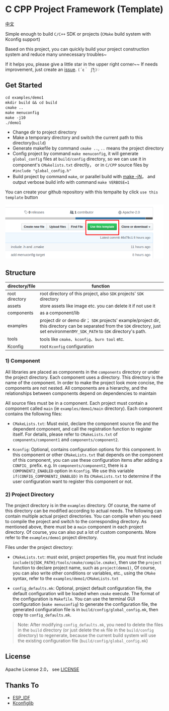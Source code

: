 C CPP Project Framework (Template)
===================

[中文](./README_ZH.md)

Simple enough to build `C/C++` SDK or projects (`CMake` build system with Kconfig support)

Based on this project, you can quickly build your project construction system and reduce many unnecessary troubles~

If it helps you, please give a little star in the upper right corner~~ If needs improvement, just create an [issue](https://github.com/Neutree/c_cpp_project_framework/issues/new).  `(´ε｀ ʃƪ)♡`


## Get Started

```
cd examples/demo1
mkdir build && cd build
cmake ..
make menuconfig
make -j10
./demo1
```

* Change dir to project directory
* Make a temporary directory and switch the current path to this directory(`build`)
* Generate makefile by command `cmake ..`, `..` means the project directory
* Config project by command `make menuconfig`, it will generate `global_config` files at `build/config` directory, so we can use it in component's `CMakelists.txt` directly， or in `C/CPP` source files by `#include "global_config.h"`
* Build project by command `make`, or parallel build with [make -jN](http://www.gnu.org/software/make/manual/make.html#Parallel)， and output verbose build info with command `make VERBOSE=1`

You can create your github repository with this tempalte by click `use this template` button

![](assets/image/use_template.png)


## Structure

| directory/file | function |
| -------------- | -------- |
| root directory | root directory of this project, also `SDK` projects' `SDK` directory |
| assets         | store assets like image etc. you can delete it if not use it |
| components     | as a component/lib |
| examples       | project dir or demo dir； `SDK` projects' example/project dir, this directory can be separated from the `SDK` directory, just set environment`MY_SDK_PATH` to `SDK` directory's path. |
| tools          | tools like `cmake`、`kconfig`、`burn tool` etc. |
| Kconfig        | root `Kconfig` configuration |


### 1) Component

All libraries are placed as components in the `components` directory or under the project directory. Each component uses a directory. This directory is the name of the component. In order to make the project look more concise, the components are not nested. All components are a hierarchy, and the relationships between components depend on dependencies to maintain

All source files must be in a component. Each project must contain a component called `main` (ie `examples/demo1/main` directory). Each component contains the following files:

* `CMakeLists.txt`: Must exist, declare the component source file and the dependent component, and call the registration function to register itself. For details, please refer to `CMakeLists.txt` of `components/component1` and `components/component2`.

* `Kconfig`: Optional, contains configuration options for this component. In this component or other `CMakeLists.txt` that depends on the component of this component, you can use these configuration items after adding a `CONFIG_` prefix. e.g. In `components/component2`, there is a `COMPONENT2_ENABLED` option in `Kconfig`. We use this variable `if(CONFIG_COMPONENT2_ENABLED)` in its `CMakeLists.txt` to determine if the user configuration want to register this component or not.

### 2) Project Directory

The project directory is in the `examples` directory. Of course, the name of this directory can be modified according to actual needs. The following can contain multiple actual project directories. You can compile when you need to compile the project and switch to the corresponding directory. As mentioned above, there must be a `main` component in each project directory. Of course, you can also put a lot of custom components. More refer to the `examples/demo1` project directory.

Files under the project directory:

* `CMakeLists.txt`: must exist, project properties file, you must first include `include(${SDK_PATH}/tools/cmake/compile.cmake)`, then use the `project` function to declare project name, such as `project(demo1)`, Of course, you can also write other conditions or variables, etc., using the `CMake` syntax, refer to the `examples/demo1/CMakeLists.txt`

* `config_defaults.mk`: Optional, project default configuration file, the default configuration will be loaded when `cmake` execute. The format of the configuration is `Makefile`. You can use the terminal GUI configuration (`make menuconfig`) to generate the configuration file, the generated configuration file is in `build/config/global_config.mk`, then copy to `config_defaults.mk`.
> Note: After modifying `config_defaults.mk`, you need to delete the files in the `build` directory (or just delete the `mk` file in the `build/config` directory) to regenerate, because the current build system will use the existing configuration file (`build/config/global_config.mk`)



## License

Apache License 2.0， see [LICENSE](./LICENSE)

## Thanks To

* [ESP_IDF](https://github.com/espressif/esp-idf)
* [Kconfiglib](https://github.com/ulfalizer/Kconfiglib)

